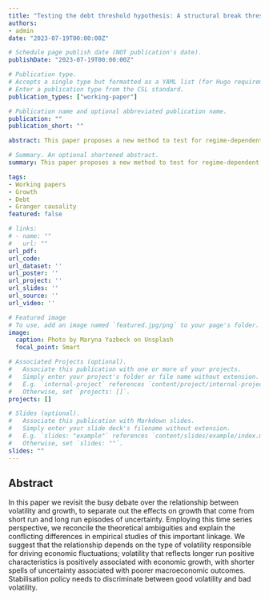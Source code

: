 ```yaml
---
title: "Testing the debt threshold hypothesis: A structural break threshold Granger causality test under cross-sectional dependence"
authors:
- admin
date: "2023-07-19T00:00:00Z"

# Schedule page publish date (NOT publication's date).
publishDate: "2023-07-19T00:00:00Z"

# Publication type.
# Accepts a single type but formatted as a YAML list (for Hugo requirements).
# Enter a publication type from the CSL standard.
publication_types: ["working-paper"]

# Publication name and optional abbreviated publication name.
publication: ""
publication_short: ""

abstract: This paper proposes a new method to test for regime-dependent Granger causality in a cross-sectionally dependent panel data setting using vector autoregressive (VAR) models and seemingly unrelated regressions (SUR). The estimation of regime-dependent model parameters is based on bootstrapped Wald test statistics. Extensive Monte Carlo simulations demonstrate that the proposed tool has the desirable small sample properties and outperforms conventional approaches in most evaluated scenarios. 

# Summary. An optional shortened abstract.
summary: This paper proposes a new method to test for regime-dependent Granger causality in a cross-sectionally dependent panel data setting using vector autoregressive (VAR) models and seemingly unrelated regressions (SUR). 

tags:
- Working papers
- Growth
- Debt
- Granger causality
featured: false

# links:
# - name: ""
#   url: ""
url_pdf: 
url_code: 
url_dataset: ''
url_poster: ''
url_project: ''
url_slides: ''
url_source: ''
url_video: ''

# Featured image
# To use, add an image named `featured.jpg/png` to your page's folder. 
image:
  caption: Photo by Maryna Yazbeck on Unsplash
  focal_point: Smart

# Associated Projects (optional).
#   Associate this publication with one or more of your projects.
#   Simply enter your project's folder or file name without extension.
#   E.g. `internal-project` references `content/project/internal-project/index.md`.
#   Otherwise, set `projects: []`.
projects: []

# Slides (optional).
#   Associate this publication with Markdown slides.
#   Simply enter your slide deck's filename without extension.
#   E.g. `slides: "example"` references `content/slides/example/index.md`.
#   Otherwise, set `slides: ""`.
slides: ""
---
```


## **Abstract**
In this paper we revisit the busy debate over the relationship between volatility and growth, to separate out the effects on growth that come from short run and long run episodes of uncertainty. Employing this time series perspective, we reconcile the theoretical ambiguities and explain the conflicting differences in empirical studies of this important linkage. We suggest that the relationship depends on the type of volatility responsible for driving economic fluctuations; volatility that reflects longer run positive characteristics is positively associated with economic growth, with shorter spells of uncertainty associated with poorer macroeconomic outcomes. Stabilisation policy needs to discriminate between good volatility and bad volatility.